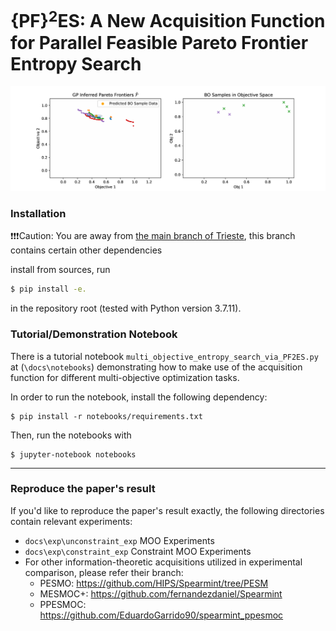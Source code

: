 # \{PF\}$^2$ES: A New Acquisition Function for Parallel Feasible Pareto Frontier Entropy Search
![](PF2ES_VLMOP2.gif)

### Installation
:exclamation::exclamation::exclamation:Caution: You are away from [the main branch of Trieste](https://github.com/secondmind-labs/trieste), this branch contains certain other dependencies  

install from sources, run
```bash
$ pip install -e.
```
in the repository root (tested with Python version 3.7.11).

### Tutorial/Demonstration Notebook
There is a tutorial notebook `multi_objective_entropy_search_via_PF2ES.py` at (`\docs\notebooks`) demonstrating 
how to make use of the acquisition function for different multi-objective optimization tasks.
 
  
  In order to run the notebook, install the following dependency:     
  ``` 
  $ pip install -r notebooks/requirements.txt
  ```  

  Then, run the notebooks with  
   ```
  $ jupyter-notebook notebooks
  ```
  --------------

### Reproduce the paper's result
If you'd like to reproduce the paper's result exactly, the following directories contain relevant experiments:


- `docs\exp\unconstraint_exp` MOO Experiments
- `docs\exp\constraint_exp` Constraint MOO Experiments
- For other information-theoretic acquisitions utilized in experimental comparison, please refer their branch:
  - PESMO: https://github.com/HIPS/Spearmint/tree/PESM
  - MESMOC+: https://github.com/fernandezdaniel/Spearmint
  - PPESMOC: https://github.com/EduardoGarrido90/spearmint_ppesmoc
  
